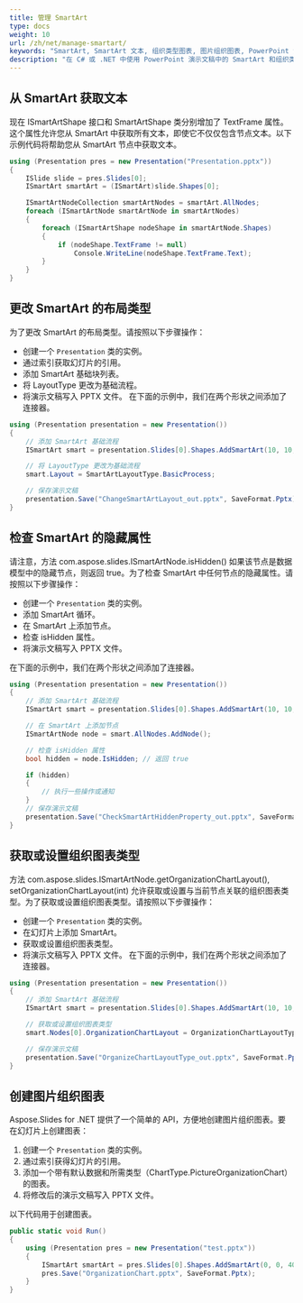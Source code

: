 ```yaml
---
title: 管理 SmartArt
type: docs
weight: 10
url: /zh/net/manage-smartart/
keywords: "SmartArt, SmartArt 文本, 组织类型图表, 图片组织图表, PowerPoint 演示文稿, C#, Csharp, Aspose.Slides for .NET"
description: "在 C# 或 .NET 中使用 PowerPoint 演示文稿中的 SmartArt 和组织类型图表"
---
```


## **从 SmartArt 获取文本**
现在 ISmartArtShape 接口和 SmartArtShape 类分别增加了 TextFrame 属性。这个属性允许您从 SmartArt 中获取所有文本，即使它不仅仅包含节点文本。以下示例代码将帮助您从 SmartArt 节点中获取文本。

```c#
using (Presentation pres = new Presentation("Presentation.pptx"))
{
	ISlide slide = pres.Slides[0];
	ISmartArt smartArt = (ISmartArt)slide.Shapes[0];

	ISmartArtNodeCollection smartArtNodes = smartArt.AllNodes;
	foreach (ISmartArtNode smartArtNode in smartArtNodes)
	{
		foreach (ISmartArtShape nodeShape in smartArtNode.Shapes)
		{
			if (nodeShape.TextFrame != null)
				Console.WriteLine(nodeShape.TextFrame.Text);
		}
	}
}
```



## **更改 SmartArt 的布局类型**
为了更改 SmartArt 的布局类型。请按照以下步骤操作：

- 创建一个 `Presentation` 类的实例。
- 通过索引获取幻灯片的引用。
- 添加 SmartArt 基础块列表。
- 将 LayoutType 更改为基础流程。
- 将演示文稿写入 PPTX 文件。
  在下面的示例中，我们在两个形状之间添加了连接器。

```c#
using (Presentation presentation = new Presentation())
{
    // 添加 SmartArt 基础流程 
    ISmartArt smart = presentation.Slides[0].Shapes.AddSmartArt(10, 10, 400, 300, SmartArtLayoutType.BasicBlockList);

    // 将 LayoutType 更改为基础流程
    smart.Layout = SmartArtLayoutType.BasicProcess;

    // 保存演示文稿
    presentation.Save("ChangeSmartArtLayout_out.pptx", SaveFormat.Pptx);
}
```



## **检查 SmartArt 的隐藏属性**
请注意，方法 com.aspose.slides.ISmartArtNode.isHidden() 如果该节点是数据模型中的隐藏节点，则返回 true。为了检查 SmartArt 中任何节点的隐藏属性。请按照以下步骤操作：

- 创建一个 `Presentation` 类的实例。
- 添加 SmartArt 循环。
- 在 SmartArt 上添加节点。
- 检查 isHidden 属性。
- 将演示文稿写入 PPTX 文件。

在下面的示例中，我们在两个形状之间添加了连接器。

```c#
using (Presentation presentation = new Presentation())
{
    // 添加 SmartArt 基础流程 
    ISmartArt smart = presentation.Slides[0].Shapes.AddSmartArt(10, 10, 400, 300, SmartArtLayoutType.RadialCycle);

    // 在 SmartArt 上添加节点 
    ISmartArtNode node = smart.AllNodes.AddNode();

    // 检查 isHidden 属性
    bool hidden = node.IsHidden; // 返回 true

    if (hidden)
    {
        // 执行一些操作或通知
    }
    // 保存演示文稿
    presentation.Save("CheckSmartArtHiddenProperty_out.pptx", SaveFormat.Pptx);
}
```



## **获取或设置组织图表类型**
方法 com.aspose.slides.ISmartArtNode.getOrganizationChartLayout(), setOrganizationChartLayout(int) 允许获取或设置与当前节点关联的组织图表类型。为了获取或设置组织图表类型。请按照以下步骤操作：

- 创建一个 `Presentation` 类的实例。
- 在幻灯片上添加 SmartArt。
- 获取或设置组织图表类型。
- 将演示文稿写入 PPTX 文件。
  在下面的示例中，我们在两个形状之间添加了连接器。

```c#
using (Presentation presentation = new Presentation())
{
    // 添加 SmartArt 基础流程 
    ISmartArt smart = presentation.Slides[0].Shapes.AddSmartArt(10, 10, 400, 300, SmartArtLayoutType.OrganizationChart);

    // 获取或设置组织图表类型 
    smart.Nodes[0].OrganizationChartLayout = OrganizationChartLayoutType.LeftHanging;

    // 保存演示文稿
    presentation.Save("OrganizeChartLayoutType_out.pptx", SaveFormat.Pptx);
}
```




## **创建图片组织图表**
Aspose.Slides for .NET 提供了一个简单的 API，方便地创建图片组织图表。要在幻灯片上创建图表：

1. 创建一个 `Presentation` 类的实例。
1. 通过索引获得幻灯片的引用。
1. 添加一个带有默认数据和所需类型（ChartType.PictureOrganizationChart）的图表。
1. 将修改后的演示文稿写入 PPTX 文件。

以下代码用于创建图表。

```c#
public static void Run()
{
	using (Presentation pres = new Presentation("test.pptx"))
	{
		ISmartArt smartArt = pres.Slides[0].Shapes.AddSmartArt(0, 0, 400, 400, SmartArtLayoutType.PictureOrganizationChart);
		pres.Save("OrganizationChart.pptx", SaveFormat.Pptx);
	}			
}
```
